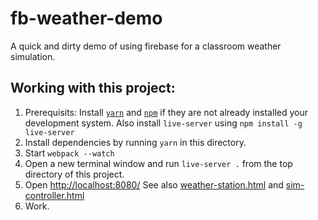 # fb-weather-demo

A quick and dirty demo of using firebase for a classroom weather simulation.


## Working with this project:

1. Prerequisits: Install [`yarn`](https://yarnpkg.com/en/) and [`npm`](https://www.npmjs.com/)
if they are not already installed  your development system.  Also install `live-server` using `npm install -g live-server`
2. Install dependencies by running `yarn` in this directory.
3. Start `webpack --watch`
4. Open a new terminal window and run `live-server .` from the top directory of this project.
4. Open [http://localhost:8080/](http://localhost:8080/) See also [weather-station.html](http://localhost:8080/weather-station.html) and [sim-controller.html](http://localhost:8080/sim-controller.html)
5. Work.
